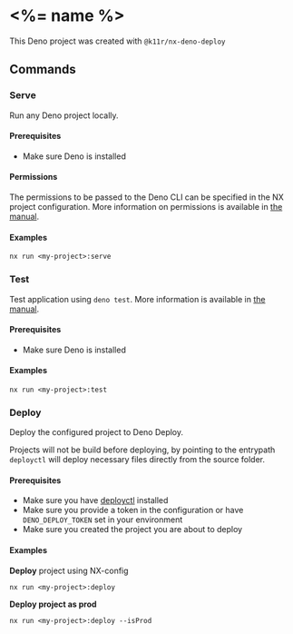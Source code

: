 # <%= name %>

This Deno project was created with `@k11r/nx-deno-deploy`

## Commands

### Serve

Run any Deno project locally.

#### Prerequisites

-   Make sure Deno is installed

#### Permissions

The permissions to be passed to the Deno CLI can be specified in the NX project configuration.
More information on permissions is available in [the manual](https://deno.land/manual@main/runtime/permission_apis).

#### Examples

`nx run <my-project>:serve`

### Test

Test application using `deno test`.
More information is available in [the manual](https://deno.land/manual/testing).

#### Prerequisites

-   Make sure Deno is installed

#### Examples

`nx run <my-project>:test`

### Deploy

Deploy the configured project to Deno Deploy.

Projects will not be build before deploying, by pointing to the entrypath `deployctl` will deploy necessary files directly from the source folder.

#### Prerequisites

-   Make sure you have [deployctl](https://github.com/denoland/deployctl) installed
-   Make sure you provide a token in the configuration or have `DENO_DEPLOY_TOKEN` set in your environment
-   Make sure you created the project you are about to deploy

#### Examples

**Deploy** project using NX-config

`nx run <my-project>:deploy`

**Deploy project as prod**

`nx run <my-project>:deploy --isProd`
